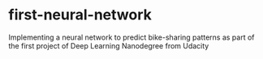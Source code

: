 # first-neural-network
Implementing a neural network to predict bike-sharing patterns as part of the first project of Deep Learning Nanodegree from Udacity
